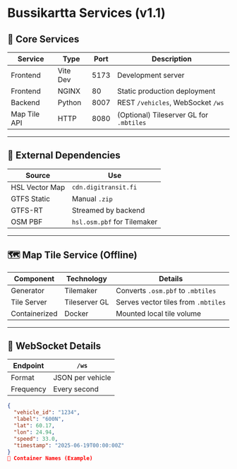 # Bussikartta Services (v1.1)

## 🧭 Core Services

| Service      | Type     | Port | Description                             |
| ------------ | -------- | ---- | --------------------------------------- |
| Frontend     | Vite Dev | 5173 | Development server                      |
| Frontend     | NGINX    | 80   | Static production deployment            |
| Backend      | Python   | 8007 | REST `/vehicles`, WebSocket `/ws`       |
| Map Tile API | HTTP     | 8080 | (Optional) Tileserver GL for `.mbtiles` |

---

## 🔌 External Dependencies

| Source         | Use                         |
| -------------- | --------------------------- |
| HSL Vector Map | `cdn.digitransit.fi`        |
| GTFS Static    | Manual `.zip`               |
| GTFS-RT        | Streamed by backend         |
| OSM PBF        | `hsl.osm.pbf` for Tilemaker |

---

## 🗺 Map Tile Service (Offline)

| Component     | Technology    | Details                             |
| ------------- | ------------- | ----------------------------------- |
| Generator     | Tilemaker     | Converts `.osm.pbf` to `.mbtiles`   |
| Tile Server   | Tileserver GL | Serves vector tiles from `.mbtiles` |
| Containerized | Docker        | Mounted local tile volume           |

---

## 🧱 WebSocket Details

| Endpoint  | `/ws`              |
| --------- | ------------------ |
| Format    | JSON per vehicle   |
| Frequency | Every second       |

```json
{
  "vehicle_id": "1234",
  "label": "600N",
  "lat": 60.17,
  "lon": 24.94,
  "speed": 33.0,
  "timestamp": "2025-06-19T00:00:00Z"
}
🐳 Container Names (Example)

